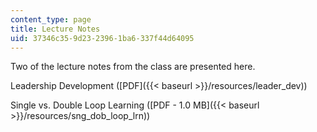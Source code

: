 ```yaml
---
content_type: page
title: Lecture Notes
uid: 37346c35-9d23-2396-1ba6-337f44d64095
---
```


Two of the lecture notes from the class are presented here.

Leadership Development ([PDF]({{< baseurl >}}/resources/leader_dev))

Single vs. Double Loop Learning ([PDF - 1.0 MB]({{< baseurl >}}/resources/sng_dob_loop_lrn))